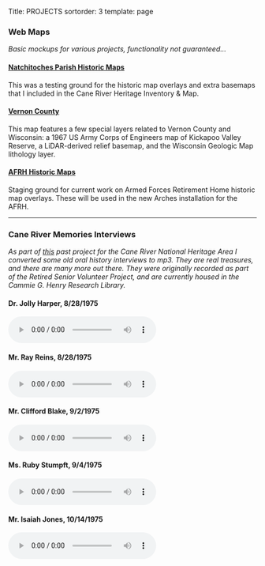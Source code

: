 Title: PROJECTS
sortorder: 3
template: page

### Web Maps

*Basic mockups for various projects, functionality not guaranteed...*

#### [Natchitoches Parish Historic Maps](/maps/natchitoches_parish.html)

This was a testing ground for the historic map overlays and extra basemaps that I included in the Cane River Heritage Inventory & Map.

#### [Vernon County](/maps/vernon_county.html)

This map features a few special layers related to Vernon County and Wisconsin: a 1967 US Army Corps of Engineers map of Kickapoo Valley Reserve, a LiDAR-derived relief basemap, and the Wisconsin Geologic Map lithology layer.

#### [AFRH Historic Maps](/maps/afrh_historicmaps.html)

Staging ground for current work on Armed Forces Retirement Home historic map overlays.  These will be used in the new Arches installation for the AFRH.

---

<div class="row">
    <div class="col-xs-12">
        <h3>Cane River Memories Interviews</h3>
        <p><i>As part of <a href="http://crhim.canerivernha.org">this</a> past project for the Cane River National Heritage Area I converted some old oral history interviews to mp3. They are real treasures, and there are many more out there. They were originally recorded as part of the Retired Senior Volunteer Project, and are currently housed in the Cammie G. Henry Research Library.</i></p>
    </div>
    <div class="col-xs-12 col-sm-6 audio-column">
        <h4>Dr. Jolly Harper, 8/28/1975</h4>
        <div class="audioplayer">
            <audio controls>
            <source src="https://s3-us-west-2.amazonaws.com/natchdata/audio/jolly_harper.mp3" type="audio/mpeg" />
        </div>
    </div>
    <div class="col-xs-12 col-sm-6 audio-column">
        <h4>Mr. Ray Reins, 8/28/1975</h4>
        <div class="audioplayer">
            <audio controls>
            <source src="https://s3-us-west-2.amazonaws.com/natchdata/audio/ray_reins.mp3" type="audio/mpeg" />
        </div>
    </div>
    <div class="col-xs-12 col-sm-6 audio-column">
        <h4>Mr. Clifford Blake, 9/2/1975</h4>
        <div class="audioplayer">
            <audio controls>
            <source src="https://s3-us-west-2.amazonaws.com/natchdata/audio/clifford_blake.mp3" type="audio/mpeg" />
        </div>
    </div>
    <div class="col-xs-12 col-sm-6 audio-column">
        <h4>Ms. Ruby Stumpft, 9/4/1975</h4>
        <div class="audioplayer">
            <audio controls>
            <source src="https://s3-us-west-2.amazonaws.com/natchdata/audio/ruby_stumpft.mp3" type="audio/mpeg" />
        </div>
    </div>
    <div class="col-xs-12 col-sm-6 audio-column">
        <h4>Mr. Isaiah Jones, 10/14/1975</h4>
        <div class="audioplayer">
            <audio controls>
            <source src="https://s3-us-west-2.amazonaws.com/natchdata/audio/isaiah_jones.mp3" type="audio/mpeg" />
        </div>
    </div>
</div>
